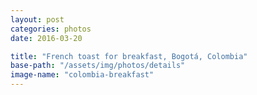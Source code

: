 ```yaml
---
layout: post
categories: photos
date: 2016-03-20

title: "French toast for breakfast, Bogotá, Colombia"
base-path: "/assets/img/photos/details"
image-name: "colombia-breakfast"
---
```

